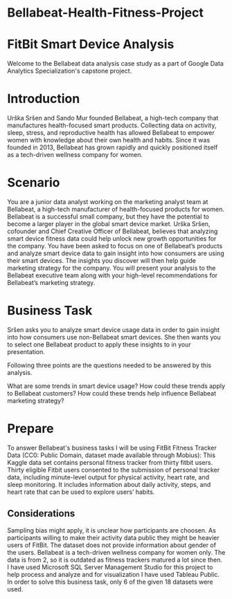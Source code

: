 # Bellabeat-Health-Fitness-Project

# FitBit Smart Device Analysis
Welcome to the Bellabeat data analysis case study as a part of Google Data Analytics Specialization's capstone project.

# Introduction
Urška Sršen and Sando Mur founded Bellabeat, a high-tech company that manufactures health-focused smart products. Collecting data on activity, sleep, stress, and reproductive health has allowed Bellabeat to empower women with knowledge about their own health and habits. Since it was founded in 2013, Bellabeat has grown rapidly and quickly positioned itself as a tech-driven wellness company for women.

# Scenario
You are a junior data analyst working on the marketing analyst team at Bellabeat, a high-tech manufacturer of health-focused products for women. Bellabeat is a successful small company, but they have the potential to become a larger player in the global smart device market. Urška Sršen, cofounder and Chief Creative Officer of Bellabeat, believes that analyzing smart device fitness data could help unlock new growth opportunities for the company. You have been asked to focus on one of Bellabeat’s products and analyze smart device data to gain insight into how consumers are using their smart devices. The insights you discover will then help guide marketing strategy for the company. You will present your analysis to the Bellabeat executive team along with your high-level recommendations for Bellabeat’s marketing strategy.

# Business Task
Sršen asks you to analyze smart device usage data in order to gain insight into how consumers use non-Bellabeat smart devices. She then wants you to select one Bellabeat product to apply these insights to in your presentation.

Following three points are the questions needed to be answered by this analysis.

What are some trends in smart device usage?
How could these trends apply to Bellabeat customers?
How could these trends help influence Bellabeat marketing strategy?

# Prepare
To answer Bellabeat's business tasks I will be using FitBit Fitness Tracker Data (CC0: Public Domain, dataset made available through Mobius): This Kaggle data set contains personal fitness tracker from thirty fitbit users. Thirty eligible Fitbit users consented to the submission of personal tracker data, including minute-level output for physical activity, heart rate, and sleep monitoring. It includes information about daily activity, steps, and heart rate that can be used to explore users’ habits.

## Considerations ##
Sampling bias might apply, it is unclear how participants are choosen. As participants willing to make their activity data public they might be heavier users of FitBit.
The dataset does not provide information about gender of the users. Bellabeat is a tech-driven wellness company for women only.
The data is from 2, so it is outdated as fitness trackers matured a lot since then.
I have used Microsoft SQL Server Management Studio for this project to help process and analyze and for visualization I have used Tableau Public. In order to solve this business task, only 6 of the given 18 datasets were used.
